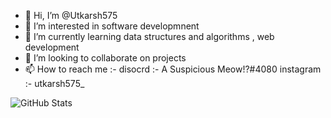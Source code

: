 

- 👋 Hi, I’m @Utkarsh575
- 👀 I’m interested in software developmnent 
- 🌱 I’m currently learning data structures and algorithms , web development
- 💞️ I’m looking to collaborate on projects 
- 📫 How to reach me :- disocrd :- A Suspicious Meow!?#4080 
                         instagram :- utkarsh575_

![GitHub Stats](https://github-readme-stats.vercel.app/api?username=utkarsh575&theme=radical)

<!---
Utkarsh575/Utkarsh575 is a ✨ special ✨ repository because its `README.md` (this file) appears on your GitHub profile.
You can click the Preview link to take a look at your changes.
--->
